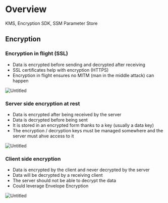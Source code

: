 # Overview

KMS, Encryption SDK, SSM Parameter Store

## Encryption

### Encryption in flight (SSL)

- Data is encrypted before sending and decrypted after receiving
- SSL certificates help with encryption (HTTPS)
- Encryption in flight ensures no MITM (man in the middle attack) can happen

![Untitled](https://s3-us-west-2.amazonaws.com/secure.notion-static.com/38e6a562-27fe-4d96-8c18-ef8962b30ce3/Untitled.png)

### Server side encryption at rest

- Data is encrypted after being received by the server
- Data is decrypted before being sent
- It is stored in an encrypted form thanks to a key (usually a data key)
- The encryption / decryption keys must be managed somewhere and the server must ahve access to it

![Untitled](https://s3-us-west-2.amazonaws.com/secure.notion-static.com/a8936a21-41ab-4c12-ba87-bd835e0febf8/Untitled.png)

### Client side encryption

- Data is encrypted by the client and never decrypted by the server
- Data will be decrypted by a receiving client
- The server should not be able to decrypt the data
- Could leverage Envelope Encryption

![Untitled](https://s3-us-west-2.amazonaws.com/secure.notion-static.com/2536891b-8301-4284-860d-d564a7089d07/Untitled.png)
